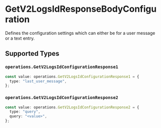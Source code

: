 # GetV2LogsIdResponseBodyConfiguration

Defines the configuration settings which can either be for a user message or a text entry.


## Supported Types

### `operations.GetV2LogsIdConfigurationResponse1`

```typescript
const value: operations.GetV2LogsIdConfigurationResponse1 = {
  type: "last_user_message",
};
```

### `operations.GetV2LogsIdConfigurationResponse2`

```typescript
const value: operations.GetV2LogsIdConfigurationResponse2 = {
  type: "query",
  query: "<value>",
};
```

